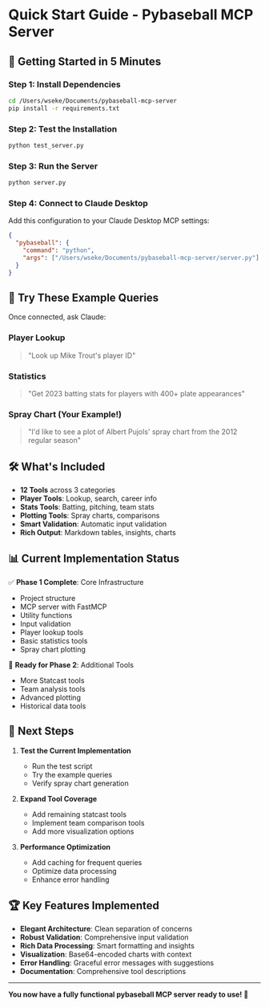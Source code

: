 # Quick Start Guide - Pybaseball MCP Server

## 🚀 Getting Started in 5 Minutes

### Step 1: Install Dependencies
```bash
cd /Users/wseke/Documents/pybaseball-mcp-server
pip install -r requirements.txt
```

### Step 2: Test the Installation
```bash
python test_server.py
```

### Step 3: Run the Server
```bash
python server.py
```

### Step 4: Connect to Claude Desktop

Add this configuration to your Claude Desktop MCP settings:

```json
{
  "pybaseball": {
    "command": "python",
    "args": ["/Users/wseke/Documents/pybaseball-mcp-server/server.py"]
  }
}
```

## 🎯 Try These Example Queries

Once connected, ask Claude:

### Player Lookup
> "Look up Mike Trout's player ID"

### Statistics  
> "Get 2023 batting stats for players with 400+ plate appearances"

### Spray Chart (Your Example!)
> "I'd like to see a plot of Albert Pujols' spray chart from the 2012 regular season"

## 🛠️ What's Included

- **12 Tools** across 3 categories
- **Player Tools**: Lookup, search, career info
- **Stats Tools**: Batting, pitching, team stats  
- **Plotting Tools**: Spray charts, comparisons
- **Smart Validation**: Automatic input validation
- **Rich Output**: Markdown tables, insights, charts

## 📊 Current Implementation Status

✅ **Phase 1 Complete**: Core Infrastructure
- Project structure
- MCP server with FastMCP
- Utility functions
- Input validation
- Player lookup tools
- Basic statistics tools
- Spray chart plotting

🔄 **Ready for Phase 2**: Additional Tools
- More Statcast tools
- Team analysis tools
- Advanced plotting
- Historical data tools

## 🎯 Next Steps

1. **Test the Current Implementation**
   - Run the test script
   - Try the example queries
   - Verify spray chart generation

2. **Expand Tool Coverage**
   - Add remaining statcast tools
   - Implement team comparison tools
   - Add more visualization options

3. **Performance Optimization**
   - Add caching for frequent queries
   - Optimize data processing
   - Enhance error handling

## 🏆 Key Features Implemented

- **Elegant Architecture**: Clean separation of concerns
- **Robust Validation**: Comprehensive input validation
- **Rich Data Processing**: Smart formatting and insights
- **Visualization**: Base64-encoded charts with context
- **Error Handling**: Graceful error messages with suggestions
- **Documentation**: Comprehensive tool descriptions

---

**You now have a fully functional pybaseball MCP server ready to use! 🎉**
